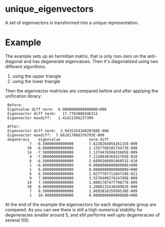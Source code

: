 # unique_eigenvectors
A set of eigenvectors is transformed into a unique representation.

# Example
The example sets up an hermitian matrix, that is only non-zero on the anti-diagonal and has degenerate eigenvalues. Then it's diagonalized using two different algorithms. 
1) using the upper triangle
2) using the lower triangle

Then the eigenvector matricies are compared before and after applying the unification library:
```
 Before:
 Eigenvalue diff norm:  0.000000000000000E+000
 Eigenvector diff norm:   17.7763888346312     
 Eigenvector maxdiff:   1.41421356237309     
 
 After:
 Eigenvector diff norm:  3.943535434920788E-008
 Eigenvector maxdiff:  7.662817068376793E-009
 degeneracy    eigenvalue             norm diff
           7  -8.50000000000000       7.623826405426115E-009
          38  -8.00000000000000       2.135776810274473E-008
          14  -7.50000000000000       1.137447650433665E-009
           9  -7.00000000000000       7.222064936932765E-010
           6  -6.50000000000000       2.689916609346051E-010
           1  -6.00000000000000       0.000000000000000E+000
           1   6.00000000000000       0.000000000000000E+000
           6   6.50000000000000       2.027778771164724E-011
           9   7.00000000000000       3.557640927824789E-009
          14   7.50000000000000       1.080178747779877E-009
          38   8.00000000000000       3.200023243658962E-008
           7   8.50000000000000       1.069381635950538E-009
           1   10.0000000000000       0.000000000000000E+000
```

At the end of the example the eigenvectors for each degenerate group are compared. As you can see there is still a high numerical stability for degeneracies smaller around 5, and still performs well upto degeneracies of several 100.